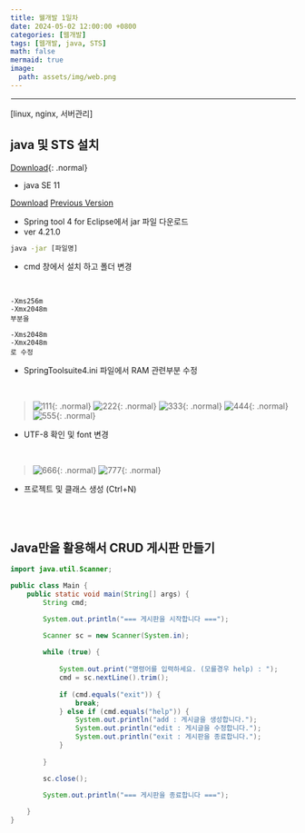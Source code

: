 ```yaml
---
title: 웰개발 1일차
date: 2024-05-02 12:00:00 +0800
categories: [웹개발]
tags: [웹개발, java, STS]
math: false
mermaid: true
image:
  path: assets/img/web.png
---
```


<hr style="border:1px solid white">
[linux, nginx, 서버관리]

## java 및 STS 설치
[Download](https://www.oracle.com/kr/java/technologies/javase/jdk11-archive-downloads.html){: .normal}
- java SE 11

[Download](https://spring.io/tools)
[Previous Version](https://github.com/spring-projects/sts4/wiki/Previous-Versions)
- Spring tool 4 for Eclipse에서 jar 파일 다운로드
- ver 4.21.0

```cmd
java -jar [파일명]
```
- cmd 창에서 설치 하고 폴더 변경

<br/>

```
-Xms256m
-Xmx2048m
부분을

-Xms2048m
-Xmx2048m
로 수정
```
- SpringToolsuite4.ini 파일에서 RAM 관련부분 수정

<br/>

> ![111](https://github.com/alphathx13/alphathx13.github.io/assets/163115993/789b5d9b-073c-4ad6-b8f1-aaf7fa5bfb30){: .normal} ![222](https://github.com/alphathx13/alphathx13.github.io/assets/163115993/8c07785f-1fb0-4545-979b-6bfb8659dedc){: .normal} ![333](https://github.com/alphathx13/alphathx13.github.io/assets/163115993/544a53ab-65a0-4446-b172-fc0c9bdb57ad){: .normal} ![444](https://github.com/alphathx13/alphathx13.github.io/assets/163115993/ab1f8dc8-c323-4378-a40e-ce910a0cca52){: .normal} ![555](https://github.com/alphathx13/alphathx13.github.io/assets/163115993/724e90b7-2b85-48ed-9578-b2ba32ab7a87){: .normal}
- UTF-8 확인 및 font 변경

<br/>

> ![666](https://github.com/alphathx13/alphathx13.github.io/assets/163115993/b02b74f4-4da9-4f3c-879a-64ee7fc66fc0){: .normal} ![777](https://github.com/alphathx13/alphathx13.github.io/assets/163115993/a2d02f2b-bc21-4d49-a94c-fa0b6bf15a1b){: .normal}
- 프로젝트 및 클래스 생성 (Ctrl+N)

<br/><br/>

## Java만을 활용해서 CRUD 게시판 만들기

```java
import java.util.Scanner;

public class Main {
	public static void main(String[] args) {
		String cmd;

		System.out.println("=== 게시판을 시작합니다 ===");

		Scanner sc = new Scanner(System.in);
				
		while (true) {	
			
			System.out.print("명령어를 입력하세요. (모를경우 help) : ");
			cmd = sc.nextLine().trim();
			
			if (cmd.equals("exit")) {
				break;
			} else if (cmd.equals("help")) {
				System.out.println("add : 게시글을 생성합니다.");
				System.out.println("edit : 게시글을 수정합니다.");
				System.out.println("exit : 게시판을 종료합니다.");
			}	
			
		}

		sc.close();

		System.out.println("=== 게시판을 종료합니다 ===");
		
	}
}
```
